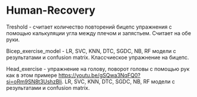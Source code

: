 # Human-Recovery
Treshold - считает количество повторений бицепс упражнения с помощью калькуляции угла между плечом и запястьем. Считает на обе руки. 

Bicep_exercise_model - LR, SVC, KNN, DTC, SGDC, NB, RF модели с результатами и confusion matrix. Классчиеское упражнение на бицепс.

Head_exercise - упражнение на голову, поворот головы с помощью рук как в этом примере https://youtu.be/gSQwa3NqFQ0?si=oRm9SN8t3UshzBIi. LR, SVC, KNN, DTC, SGDC, NB, RF модели с результатами и confusion matrix. 


